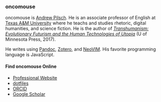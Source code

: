 ### oncomouse

oncomouse is [Andrew Pilsch](https://andrew.pilsch.com). He is an associate professor of English at [Texas A&M University](https://liberalarts.tamu.edu/english/) where he teachs and studies rhetoric, digital humanities, and science fiction. He is the author of [*Transhumanism: Evolutionary Futurism and the Human Technologies of Utopia*](https://www.upress.umn.edu/book-division/books/transhumanism) (U of Minnesota Press, 2017).

He writes using [Pandoc](https://pandoc.org/), [Zotero](https://www.zotero.org/), and [NeoVIM](https://neovim.io/). His favorite programming language is JavaScript.

#### Find oncomouse Online

* [Professional Website](https://andrew.pilsch.com)
* [dotfiles](https://github.com/oncomouse/dotfiles)
* [ORCID](https://orcid.org/0000-0002-4574-9387)
* [Google Scholar](https://scholar.google.com/citations?user=QpZ-KiMAAAAJ&hl=en)

<!--
**oncomouse/oncomouse** is a ✨ _special_ ✨ repository because its `README.md` (this file) appears on your GitHub profile.

Here are some ideas to get you started:

- 🔭 I’m currently working on ...
- 🌱 I’m currently learning ...
- 👯 I’m looking to collaborate on ...
- 🤔 I’m looking for help with ...
- 💬 Ask me about ...
- 📫 How to reach me: ...
- 😄 Pronouns: ...
- ⚡ Fun fact: ...
-->
